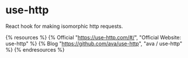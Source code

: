 # use-http

React hook for making isomorphic http requests.

{% resources %}
  {% Official "https://use-http.com/#/", "Official Website: use-http" %}
  {% Blog "https://github.com/ava/use-http", "ava / use-http" %}
{% endresources %}


